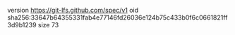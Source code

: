 version https://git-lfs.github.com/spec/v1
oid sha256:33647b64355331fab4e77146fd26036e124b75c433b0f6c0661821ff3d9b1239
size 73
